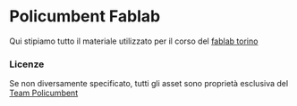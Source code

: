 # Policumbent Fablab

Qui stipiamo tutto il materiale utilizzato per il corso del [fablab torino](https://fablabtorino.org/)

### Licenze

Se non diversamente specificato, tutti gli asset sono proprietà esclusiva del [Team Policumbent](https://www.policumbent.it/)
